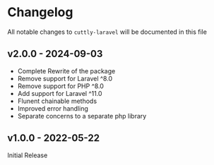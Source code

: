 # Changelog

All notable changes to `cuttly-laravel` will be documented in this file

## v2.0.0 - 2024-09-03

- Complete Rewrite of the package
- Remove support for Laravel ^8.0
- Remove support for PHP ^8.0
- Add support for Laravel ^11.0
- Flunent chainable methods
- Improved error handling
- Separate concerns to a separate php library

## v1.0.0 - 2022-05-22

Initial Release
